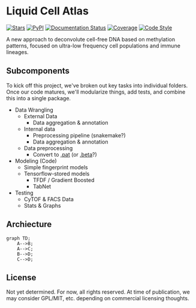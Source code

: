 # Liquid Cell Atlas

[![Stars](https://img.shields.io/github/stars/semenko/liquid-cell-atlas?logo=GitHub&color=yellow)](https://github.com/semenko/liquid-cell-atlas/stargazers)
[![PyPI](https://img.shields.io/pypi/v/liquid-cell-atlas.svg)](https://pypi.org/project/liquid-cell-atlas)
[![Documentation Status](https://readthedocs.org/projects/liquid-cell-atlas/badge/?version=latest)](https://scvi.readthedocs.io/en/stable/?badge=stable)
[![Coverage](https://codecov.io/gh/semenko/liquid-cell-atlas/branch/main/graph/badge.svg)](https://codecov.io/gh/semenko/liquid-cell-atlas)
[![Code
Style](https://img.shields.io/badge/code%20style-black-000000.svg)](https://github.com/python/black)


A new approach to deconvolute cell-free DNA based on methylation patterns, focused on ultra-low frequency cell populations and immune lineages.

## Subcomponents

To kick off this project, we've broken out key tasks into individual folders. Once our code matures, we'll modularize things, add tests, and combine this into a single package.

* Data Wrangling
    * External Data
        * Data aggregation & annotation
    * Internal data
        * Preprocessing pipeline (snakemake?)
        * Data aggregation & annotation
    * Data preprocessing
        * Convert to [.pat](https://github.com/nloyfer/wgbs_tools/blob/master/docs/pat_format.md) (or [.beta](https://github.com/nloyfer/wgbs_tools/blob/master/docs/beta_format.md)?)
* Modeling (Code)
    * Simple fingerprint models
    * Tensorflow-stored models
        * TFDF / Gradient Boosted
        * TabNet
* Testing
    * CyTOF & FACS Data
    * Stats & Graphs


## Archiecture

```mermaid
graph TD;
    A-->B;
    A-->C;
    B-->D;
    C-->D;
```


## License

Not yet determined. For now, all rights reserved. At time of publication, we may consider GPL/MIT, etc. depending on commercial licensing thoughts.
